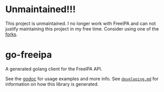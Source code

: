 # Unmaintained!!!

This project is unmaintained. I no longer work with FreeIPA and can not justify
maintaining this project in my free time. Consider using one of the
[forks](https://github.com/ccin2p3/go-freeipa/network).

# go-freeipa

A generated golang client for the FreeIPA API.

See the [godoc](https://godoc.org/github.com/tehwalris/go-freeipa/freeipa) for
usage examples and more info. See
[`developing.md`](https://github.com/tehwalris/go-freeipa/blob/master/developing.md)
for information on how this library is generated.

